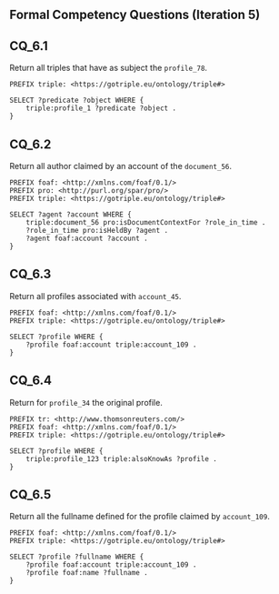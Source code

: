 ## Formal Competency Questions (Iteration 5)

## CQ_6.1

Return all triples that have as subject the `profile_78`.

```
PREFIX triple: <https://gotriple.eu/ontology/triple#>

SELECT ?predicate ?object WHERE {
	triple:profile_1 ?predicate ?object .
}
```

## CQ_6.2

Return all author claimed by an account of the `document_56`.

```
PREFIX foaf: <http://xmlns.com/foaf/0.1/>
PREFIX pro: <http://purl.org/spar/pro/>
PREFIX triple: <https://gotriple.eu/ontology/triple#>

SELECT ?agent ?account WHERE {
	triple:document_56 pro:isDocumentContextFor ?role_in_time .
  	?role_in_time pro:isHeldBy ?agent .
  	?agent foaf:account ?account .
}
```

## CQ_6.3

Return all profiles associated with `account_45`.

```
PREFIX foaf: <http://xmlns.com/foaf/0.1/>
PREFIX triple: <https://gotriple.eu/ontology/triple#>

SELECT ?profile WHERE {
	?profile foaf:account triple:account_109 .
}
```


## CQ_6.4

Return for `profile_34` the original profile.

```
PREFIX tr: <http://www.thomsonreuters.com/>
PREFIX foaf: <http://xmlns.com/foaf/0.1/>
PREFIX triple: <https://gotriple.eu/ontology/triple#>

SELECT ?profile WHERE {
	triple:profile_123 triple:alsoKnowAs ?profile .
}
```

## CQ_6.5

Return all the fullname defined for the profile claimed by `account_109`.

```
PREFIX foaf: <http://xmlns.com/foaf/0.1/>
PREFIX triple: <https://gotriple.eu/ontology/triple#>

SELECT ?profile ?fullname WHERE {
	?profile foaf:account triple:account_109 .
  	?profile foaf:name ?fullname .
}
```


